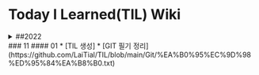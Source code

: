# Today I Learned(TIL) Wiki

<details>
<summary>##2022</summary>
<div markdown="1">

</div>
</details>
### 11
#### 01
* [TIL 생성]
* [GIT 필기 정리](https://github.com/LaiTial/TIL/blob/main/Git/%EA%B0%95%EC%9D%98%ED%95%84%EA%B8%B0.txt)
